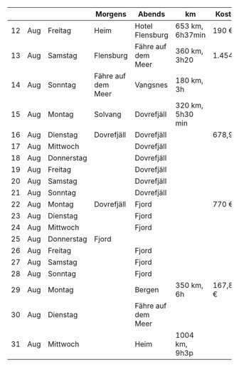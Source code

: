 |    |     |            | Morgens            | Abends             | km |Kosten  |
| -- | --- | ---------- | ------------------ | ------------------ | ------- | ------- |
| 12 | Aug | Freitag    | Heim               | Hotel Flensburg         | 653 km, 6h37min  | 190 €   |
| 13 | Aug | Samstag    | Flensburg            | Fähre auf dem Meer |360 km, 3h20| 1.454 € |
| 14 | Aug | Sonntag    | Fähre auf dem Meer | Vangsnes | 180 km, 3h|   |
| 15 | Aug | Montag     | Solvang            | Dovrefjäll         |   320 km, 5h30 min|      |
| 16 | Aug | Dienstag   |   Dovrefjäll       | Dovrefjäll         | | 678,93€   |
| 17 | Aug | Mittwoch   |                    | Dovrefjäll         |   |      |
| 18 | Aug | Donnerstag |          |   Dovrefjäll                 | |
| 19 | Aug | Freitag    |                    | Dovrefjäll         |   |      |
| 20 | Aug | Samstag    |                    | Dovrefjäll         |   |      |
| 21 | Aug | Sonntag    |                    | Dovrefjäll         | |        |
| 22 | Aug | Montag     | Dovrefjäll         | Fjord              | |770 €   |
| 23 | Aug | Dienstag   |                    | Fjord              |     |    |
| 24 | Aug | Mittwoch   |                    | Fjord              |    |     |
| 25 | Aug | Donnerstag | Fjord              |                    ||
| 26 | Aug | Freitag    |                    | Fjord              |    |     |
| 27 | Aug | Samstag    |                    | Fjord              |     |    |
| 28 | Aug | Sonntag    |                    | Fjord              |         |
| 29 | Aug | Montag     |                    | Bergen             | 350 km, 6h |167,80 €    |
| 30 | Aug | Dienstag   |                    | Fähre auf dem Meer |      |   |
| 31 | Aug | Mittwoch   |                    | Heim               |  1004 km, 9h3p    |   |
